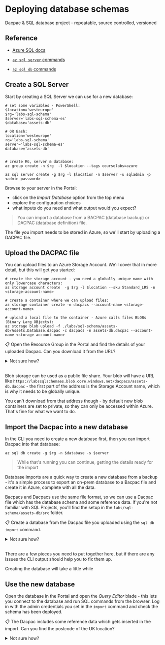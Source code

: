 # Deploying database schemas

Dacpac & SQL database project - repeatable, source controlled, versioned

## Reference

- [Azure SQL docs](https://docs.microsoft.com/en-gb/azure/azure-sql/)

- [`az sql server` commands](https://docs.microsoft.com/en-us/cli/azure/sql/server?view=azure-cli-latest)

- [`az sql db` commands](https://docs.microsoft.com/en-us/cli/azure/sql/db?view=azure-cli-latest)


## Create a SQL Server 

Start by creating a SQL Server we can use for a new database:

```
# set some variables - PowerShell:
$location='westeurope'
$rg='labs-sql-schema'
$server='labs-sql-schema-es'
$database='assets-db'

# OR Bash:
location='westeurope'
rg='labs-sql-schema'
server='labs-sql-schema-es'
database='assets-db'


# create RG, server & database:
az group create -n $rg  -l $location --tags courselabs=azure

az sql server create -g $rg -l $location -n $server -u sqladmin -p <admin-password>
```

Browse to your server in the Portal:

- click on the _Import Database_ option from the top menu
- explore the configuration choices
- what inputs do you need and what output would you expect?

> You can import a database from a BACPAC (database backup) or DACPAC (database definition) file. 

The file you import needs to be stored in Azure, so we'll start by uploading a DACPAC file.

## Upload the DACPAC file

You can upload files to an Azure Storage Account. We'll cover that in more detail, but this will get you started:

```
# create the storage account - you need a globally unique name with only lowercase characters:
az storage account create  -g $rg -l $location --sku Standard_LRS -n <storage-account-name>

# create a container where we can upload files:
az storage container create -n dacpacs --account-name <storage-account-name>

# upload a local file to the container - Azure calls files BLOBs (Binary Larg OBjects):
az storage blob upload -f ./labs/sql-schema/assets-db/Assets.Database.dacpac -c dacpacs -n assets-db.dacpac --account-name <storage-account-name>
```

📋 Open the Resource Group in the Portal and find the details of your uploaded Dacpac. Can you download it from the URL?

<details>
  <summary>Not sure how?</summary>

Refresh the Resource Group and you'll see the Storage Account listed. Open that resource:

- under the _Data Storage_ left menu you'll see _Containers_
- open that and you'll see all the blob containers listed
- open the _dacpacs_ container and you'll see the uploaded file
- click the file and you'll see the details - including the URL

</details><br/>

Blob storage can be used as a public file share. Your blob will have a URL like `https://labssqlschemaes.blob.core.windows.net/dacpacs/assets-db.dacpac` - the first part of the address is the Storage Account name, which is why it needs to be globally unique.

You can't download from that address though - by default new blob containers are set to private, so they can only be accessed within Azure. That's fine for what we want to do.

## Import the Dacpac into a new database

In the CLI you need to create a new database first, then you can import Dacpac into that database:

```
az sql db create -g $rg -n $database -s $server
```

> While that's running you can continue, getting the details ready for the import

Database imports are a quick way to create a new database from a backup - it's a simple process to export an on-prem database to a Bacpac file and create it in Azure, complete with all the data.

Bacpacs and Dacpacs use the same file format, so we can use a Dacpac file which has the database schema and some reference data. If you're not familiar with SQL Projects, you'll find the setup in the `labs/sql-schema/assets-db/src` folder.

📋 Create a database from the Dacpac file you uploaded using the `sql db import` command.

<details>
  <summary>Not sure how?</summary>

Check the help text:

```
az sql db import --help
```

The help text only talks about Bacpacs - but remember Dacpacs use the same format, so they're valid too. You need to specify:

- admin credentials for the SQL Server
- URL for the file to import from the Storage Account
- storage account key
- name of the new database and the server to use

You need to get the access key for your blob storage - the help text gives you an example of to get a Shared Access Key (SAS):

```
az storage blob generate-sas  -c dacpacs -n assets-db.dacpac --permissions r --expiry 2030-01-01T00:00:00Z --account-name <storage-account-name>
```

You'll get a key in the output which you can plug into the `import` command:

```
az sql db import -s $server -n $database -g $rg --storage-key-type SharedAccessKey -u sqladmin -p <server-password>  --storage-key <sas-key> --storage-uri <dacpac-url>
```

</details><br/>

There are a few pieces you need to put together here, but if there are any issues the CLI output should help you to fix them up.

Creating the database will take a little while

## Use the new database

Open the database in the Portal and open the _Query Editor_ blade - this lets you connect to the database and run SQL commands from the browser. Log in with the admin credentials you set in the `import` command and check the schema has been deployed.

📋 The Dacpac includes some reference data which gets inserted in the import. Can you find the postcode of the UK location?

<details>
  <summary>Not sure how?</summary>

You'll get a connection error to start with because public IP addresses are blocked. The Portal will let you easily add your current IP address to the allowlist.

Then


## Lab

Use CLI to delete the SQL database. When the database is gone the SQL Server still exists - can you retrieve the data from your deleted database? Now delete the resource group, does the SQL Server still exist?

> Stuck? Try [hints](hints.md) or check the [solution](solution.md).

___

## Cleanup

If you didn't finish the lab, you can delete the RG with this command to remove all the resources:

```
az group delete -y -n labs-sql
```